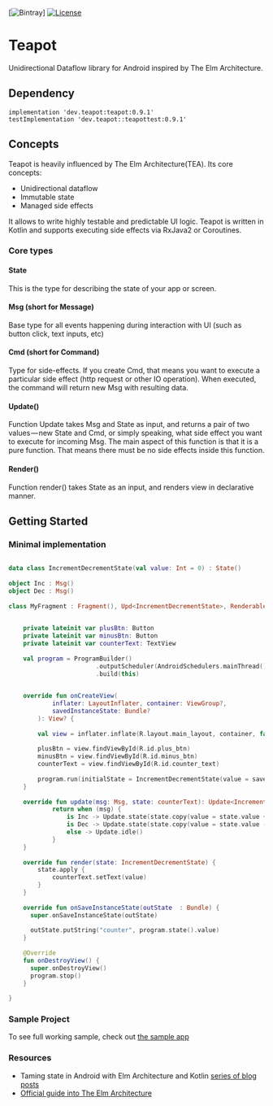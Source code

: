 [![[Bintray](https://img.shields.io/badge/Bintray-0.9.1-green.svg)](https://bintray.com/sgrekov/TeapotTeapot/Teapot/0.9.1)]
[![License](https://img.shields.io/badge/License-Apache%202.0-yellowgreen.svg)](https://github.com/FactoryMarketRetailGmbH/RxElm/blob/master/LICENSE)

# Teapot
Unidirectional Dataflow library for Android inspired by The Elm Architecture. 


## Dependency

```
implementation 'dev.teapot:teapot:0.9.1'
testImplementation 'dev.teapot::teapottest:0.9.1'
```



## Concepts 
Teapot is heavily influenced by The Elm Architecture(TEA). Its core concepts:

* Unidirectional dataflow
* Immutable state
* Managed side effects

It allows to write highly testable and predictable UI logic. Teapot is written in Kotlin and supports executing side effects via RxJava2 or Coroutines.

### Core types
#### State 
This is the type for describing the state of your app or screen. 

#### Msg (short for Message)  
Base type for all events happening during interaction with UI (such as button click, text inputs, etc)

#### Cmd (short for Command) 
Type for side-effects. If you create Cmd, that means you want to execute a particular side effect (http request or other IO operation).
When executed, the command will return new Msg with resulting data.

#### Update()  
Function Update takes Msg and State as input, and returns a pair of two values — new State and Cmd, or simply speaking, what side effect you want to execute for incoming Msg. 
The main aspect of this function is that it is a pure function. That means there must be no side effects inside this function.

#### Render() 
Function render() takes State as an input, and renders view in declarative manner. 

## Getting Started

### Minimal implementation

```kotlin

data class IncrementDecrementState(val value: Int = 0) : State()
    
object Inc : Msg()
object Dec : Msg()    
    
class MyFragment : Fragment(), Upd<IncrementDecrementState>, Renderable<IncrementDecrementState> {

  
    private lateinit var plusBtn: Button
    private lateinit var minusBtn: Button
    private lateinit var counterText: TextView   
                    
    val program = ProgramBuilder()
                        .outputScheduler(AndroidSchedulers.mainThread())
                        .build(this)            
   

    override fun onCreateView(
            inflater: LayoutInflater, container: ViewGroup?,
            savedInstanceState: Bundle?
        ): View? {
        
        val view = inflater.inflate(R.layout.main_layout, container, false)       
                        
        plusBtn = view.findViewById(R.id.plus_btn)
        minusBtn = view.findViewById(R.id.minus_btn)
        counterText = view.findViewById(R.id.counter_text)
               
        program.run(initialState = IncrementDecrementState(value = savedInstanceState?.getInt("counter", 0) ?: 0))              
    }
    
    override fun update(msg: Msg, state: counterText): Update<IncrementDecrementState> {          
            return when (msg) {            
                is Inc -> Update.state(state.copy(value = state.value + 1))               
                is Dec -> Update.state(state.copy(value = state.value - 1))
                else -> Update.idle()
            }
    }
    
    override fun render(state: IncrementDecrementState) {
        state.apply {
            counterText.setText(value)
        }
    }
    
    override fun onSaveInstanceState(outState  : Bundle) {
      super.onSaveInstanceState(outState)
     
      outState.putString("counter", program.state().value)
    }
    
    @Override
    fun onDestroyView() {
      super.onDestroyView()
      program.stop()
    }
    
}
```

### Sample Project 
To see full working sample, check out [the sample app](https://github.com/FactoryMarketRetailGmbH/Teapot/tree/master/sample) 


### Resources
* Taming state in Android with Elm Architecture and Kotlin [series of blog posts](https://proandroiddev.com/taming-state-in-android-with-elm-architecture-and-kotlin-part-1-566caae0f706)
* [Official guide into The Elm Architecture](https://guide.elm-lang.org/architecture/)
